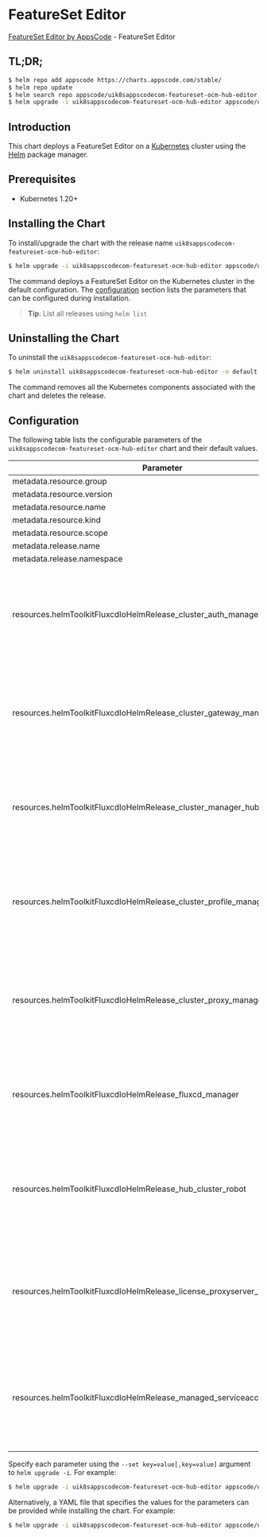 # FeatureSet Editor

[FeatureSet Editor by AppsCode](https://appscode.com) - FeatureSet Editor

## TL;DR;

```bash
$ helm repo add appscode https://charts.appscode.com/stable/
$ helm repo update
$ helm search repo appscode/uik8sappscodecom-featureset-ocm-hub-editor --version=v0.25.0
$ helm upgrade -i uik8sappscodecom-featureset-ocm-hub-editor appscode/uik8sappscodecom-featureset-ocm-hub-editor -n default --create-namespace --version=v0.25.0
```

## Introduction

This chart deploys a FeatureSet Editor on a [Kubernetes](http://kubernetes.io) cluster using the [Helm](https://helm.sh) package manager.

## Prerequisites

- Kubernetes 1.20+

## Installing the Chart

To install/upgrade the chart with the release name `uik8sappscodecom-featureset-ocm-hub-editor`:

```bash
$ helm upgrade -i uik8sappscodecom-featureset-ocm-hub-editor appscode/uik8sappscodecom-featureset-ocm-hub-editor -n default --create-namespace --version=v0.25.0
```

The command deploys a FeatureSet Editor on the Kubernetes cluster in the default configuration. The [configuration](#configuration) section lists the parameters that can be configured during installation.

> **Tip**: List all releases using `helm list`

## Uninstalling the Chart

To uninstall the `uik8sappscodecom-featureset-ocm-hub-editor`:

```bash
$ helm uninstall uik8sappscodecom-featureset-ocm-hub-editor -n default
```

The command removes all the Kubernetes components associated with the chart and deletes the release.

## Configuration

The following table lists the configurable parameters of the `uik8sappscodecom-featureset-ocm-hub-editor` chart and their default values.

|                                Parameter                                | Description |                                                                                                                                                                                                                                                                                                                                                                              Default                                                                                                                                                                                                                                                                                                                                                                              |
|-------------------------------------------------------------------------|-------------|-------------------------------------------------------------------------------------------------------------------------------------------------------------------------------------------------------------------------------------------------------------------------------------------------------------------------------------------------------------------------------------------------------------------------------------------------------------------------------------------------------------------------------------------------------------------------------------------------------------------------------------------------------------------------------------------------------------------------------------------------------------------|
| metadata.resource.group                                                 |             | <code>ui.k8s.appscode.com</code>                                                                                                                                                                                                                                                                                                                                                                                                                                                                                                                                                                                                                                                                                                                                  |
| metadata.resource.version                                               |             | <code>v1alpha1</code>                                                                                                                                                                                                                                                                                                                                                                                                                                                                                                                                                                                                                                                                                                                                             |
| metadata.resource.name                                                  |             | <code>featuresets</code>                                                                                                                                                                                                                                                                                                                                                                                                                                                                                                                                                                                                                                                                                                                                          |
| metadata.resource.kind                                                  |             | <code>FeatureSet</code>                                                                                                                                                                                                                                                                                                                                                                                                                                                                                                                                                                                                                                                                                                                                           |
| metadata.resource.scope                                                 |             | <code>Cluster</code>                                                                                                                                                                                                                                                                                                                                                                                                                                                                                                                                                                                                                                                                                                                                              |
| metadata.release.name                                                   |             | <code>RELEASE-NAME</code>                                                                                                                                                                                                                                                                                                                                                                                                                                                                                                                                                                                                                                                                                                                                         |
| metadata.release.namespace                                              |             | <code>default</code>                                                                                                                                                                                                                                                                                                                                                                                                                                                                                                                                                                                                                                                                                                                                              |
| resources.helmToolkitFluxcdIoHelmRelease_cluster_auth_manager           |             | <code>{"apiVersion":"helm.toolkit.fluxcd.io/v2","kind":"HelmRelease","metadata":{"labels":{"app.kubernetes.io/component":"cluster-auth-manager"},"name":"cluster-auth-manager","namespace":"kubeops"},"spec":{"chart":{"spec":{"chart":"cluster-auth-manager","sourceRef":{"kind":"HelmRepository","name":"appscode-charts-oci","namespace":"kubeops"},"version":"v2025.5.16"}},"install":{"crds":"CreateReplace","createNamespace":true,"remediation":{"retries":-1}},"interval":"5m","releaseName":"cluster-auth-manager","storageNamespace":"open-cluster-management-addon","targetNamespace":"open-cluster-management-addon","timeout":"30m","upgrade":{"crds":"CreateReplace","remediation":{"retries":-1}}}}</code>                                         |
| resources.helmToolkitFluxcdIoHelmRelease_cluster_gateway_manager        |             | <code>{"apiVersion":"helm.toolkit.fluxcd.io/v2","kind":"HelmRelease","metadata":{"labels":{"app.kubernetes.io/component":"cluster-gateway-manager"},"name":"cluster-gateway-manager","namespace":"kubeops"},"spec":{"chart":{"spec":{"chart":"cluster-gateway-manager","sourceRef":{"kind":"HelmRepository","name":"appscode-charts-oci","namespace":"kubeops"},"version":"v2025.4.30"}},"install":{"crds":"CreateReplace","createNamespace":true,"remediation":{"retries":-1}},"interval":"5m","releaseName":"cluster-gateway-manager","storageNamespace":"open-cluster-management-addon","targetNamespace":"open-cluster-management-addon","timeout":"30m","upgrade":{"crds":"CreateReplace","remediation":{"retries":-1}}}}</code>                             |
| resources.helmToolkitFluxcdIoHelmRelease_cluster_manager_hub            |             | <code>{"apiVersion":"helm.toolkit.fluxcd.io/v2","kind":"HelmRelease","metadata":{"labels":{"app.kubernetes.io/component":"cluster-manager-hub"},"name":"cluster-manager-hub","namespace":"kubeops"},"spec":{"chart":{"spec":{"chart":"cluster-manager-hub","sourceRef":{"kind":"HelmRepository","name":"appscode-charts-oci","namespace":"kubeops"},"version":"v2025.7.31"}},"install":{"crds":"CreateReplace","createNamespace":true,"remediation":{"retries":-1}},"interval":"5m","releaseName":"cluster-manager-hub","storageNamespace":"open-cluster-management","targetNamespace":"open-cluster-management","timeout":"30m","upgrade":{"crds":"CreateReplace","remediation":{"retries":-1}}}}</code>                                                         |
| resources.helmToolkitFluxcdIoHelmRelease_cluster_profile_manager        |             | <code>{"apiVersion":"helm.toolkit.fluxcd.io/v2","kind":"HelmRelease","metadata":{"labels":{"app.kubernetes.io/component":"cluster-profile-manager"},"name":"cluster-profile-manager","namespace":"kubeops"},"spec":{"chart":{"spec":{"chart":"cluster-profile-manager","sourceRef":{"kind":"HelmRepository","name":"appscode-charts-oci","namespace":"kubeops"},"version":"v2025.5.16"}},"install":{"crds":"CreateReplace","createNamespace":true,"remediation":{"retries":-1}},"interval":"5m","releaseName":"cluster-profile-manager","storageNamespace":"open-cluster-management-addon","targetNamespace":"open-cluster-management-addon","timeout":"30m","upgrade":{"crds":"CreateReplace","remediation":{"retries":-1}}}}</code>                             |
| resources.helmToolkitFluxcdIoHelmRelease_cluster_proxy_manager          |             | <code>{"apiVersion":"helm.toolkit.fluxcd.io/v2","kind":"HelmRelease","metadata":{"labels":{"app.kubernetes.io/component":"cluster-proxy-manager"},"name":"cluster-proxy-manager","namespace":"kubeops"},"spec":{"chart":{"spec":{"chart":"cluster-proxy-manager","sourceRef":{"kind":"HelmRepository","name":"appscode-charts-oci","namespace":"kubeops"},"version":"v2025.4.30"}},"install":{"crds":"CreateReplace","createNamespace":true,"remediation":{"retries":-1}},"interval":"5m","releaseName":"cluster-proxy-manager","storageNamespace":"open-cluster-management-addon","targetNamespace":"open-cluster-management-addon","timeout":"30m","upgrade":{"crds":"CreateReplace","remediation":{"retries":-1}}}}</code>                                     |
| resources.helmToolkitFluxcdIoHelmRelease_fluxcd_manager                 |             | <code>{"apiVersion":"helm.toolkit.fluxcd.io/v2","kind":"HelmRelease","metadata":{"labels":{"app.kubernetes.io/component":"fluxcd-manager"},"name":"fluxcd-manager","namespace":"kubeops"},"spec":{"chart":{"spec":{"chart":"fluxcd-manager","sourceRef":{"kind":"HelmRepository","name":"appscode-charts-oci","namespace":"kubeops"},"version":"v2025.7.31"}},"install":{"crds":"CreateReplace","createNamespace":true,"remediation":{"retries":-1}},"interval":"5m","releaseName":"fluxcd-manager","storageNamespace":"open-cluster-management-addon","targetNamespace":"open-cluster-management-addon","timeout":"30m","upgrade":{"crds":"CreateReplace","remediation":{"retries":-1}}}}</code>                                                                 |
| resources.helmToolkitFluxcdIoHelmRelease_hub_cluster_robot              |             | <code>{"apiVersion":"helm.toolkit.fluxcd.io/v2","kind":"HelmRelease","metadata":{"labels":{"app.kubernetes.io/component":"hub-cluster-robot"},"name":"hub-cluster-robot","namespace":"kubeops"},"spec":{"chart":{"spec":{"chart":"hub-cluster-robot","sourceRef":{"kind":"HelmRepository","name":"appscode-charts-oci","namespace":"kubeops"},"version":"v2024.8.9"}},"install":{"crds":"CreateReplace","createNamespace":true,"remediation":{"retries":-1}},"interval":"5m","releaseName":"hub-cluster-robot","storageNamespace":"open-cluster-management","targetNamespace":"open-cluster-management","timeout":"30m","upgrade":{"crds":"CreateReplace","remediation":{"retries":-1}}}}</code>                                                                  |
| resources.helmToolkitFluxcdIoHelmRelease_license_proxyserver_manager    |             | <code>{"apiVersion":"helm.toolkit.fluxcd.io/v2","kind":"HelmRelease","metadata":{"labels":{"app.kubernetes.io/component":"license-proxyserver-manager"},"name":"license-proxyserver-manager","namespace":"kubeops"},"spec":{"chart":{"spec":{"chart":"license-proxyserver-manager","sourceRef":{"kind":"HelmRepository","name":"appscode-charts-oci","namespace":"kubeops"},"version":"v2025.5.16"}},"install":{"crds":"CreateReplace","createNamespace":true,"remediation":{"retries":-1}},"interval":"5m","releaseName":"license-proxyserver-manager","storageNamespace":"open-cluster-management-addon","targetNamespace":"open-cluster-management-addon","timeout":"30m","upgrade":{"crds":"CreateReplace","remediation":{"retries":-1}}}}</code>             |
| resources.helmToolkitFluxcdIoHelmRelease_managed_serviceaccount_manager |             | <code>{"apiVersion":"helm.toolkit.fluxcd.io/v2","kind":"HelmRelease","metadata":{"labels":{"app.kubernetes.io/component":"managed-serviceaccount-manager"},"name":"managed-serviceaccount-manager","namespace":"kubeops"},"spec":{"chart":{"spec":{"chart":"managed-serviceaccount-manager","sourceRef":{"kind":"HelmRepository","name":"appscode-charts-oci","namespace":"kubeops"},"version":"v2025.5.16"}},"install":{"crds":"CreateReplace","createNamespace":true,"remediation":{"retries":-1}},"interval":"5m","releaseName":"managed-serviceaccount-manager","storageNamespace":"open-cluster-management-addon","targetNamespace":"open-cluster-management-addon","timeout":"30m","upgrade":{"crds":"CreateReplace","remediation":{"retries":-1}}}}</code> |


Specify each parameter using the `--set key=value[,key=value]` argument to `helm upgrade -i`. For example:

```bash
$ helm upgrade -i uik8sappscodecom-featureset-ocm-hub-editor appscode/uik8sappscodecom-featureset-ocm-hub-editor -n default --create-namespace --version=v0.25.0 --set metadata.resource.group=ui.k8s.appscode.com
```

Alternatively, a YAML file that specifies the values for the parameters can be provided while
installing the chart. For example:

```bash
$ helm upgrade -i uik8sappscodecom-featureset-ocm-hub-editor appscode/uik8sappscodecom-featureset-ocm-hub-editor -n default --create-namespace --version=v0.25.0 --values values.yaml
```

